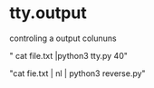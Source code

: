# tty.output

controling a output colununs

" cat file.txt |python3 tty.py 40"

"cat fie.txt | nl | python3 reverse.py"







